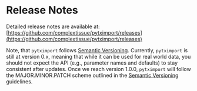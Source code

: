 # Release Notes

Detailed release notes are available at: [https://github.com/complextissue/pytximport/releases](https://github.com/complextissue/pytximport/releases)

Note, that `pytximport` follows [Semantic Versioning](https://semver.org/). Currently, `pytximport` is still at version 0.x, meaning that while it can be used for real world data, you should not expect the API (e.g., parameter names and defaults) to stay consistent after updates. Once we reach version 1.0.0, `pytximport` will follow the MAJOR.MINOR.PATCH scheme outlined in the [Semantic Versioning](https://semver.org/) guidelines.
